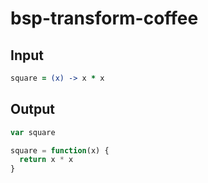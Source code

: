 # bsp-transform-coffee

## Input

```coffee
square = (x) -> x * x
```

## Output

```js
var square

square = function(x) {
  return x * x
}
```
